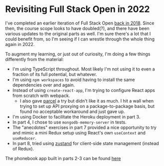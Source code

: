 # Revisiting Full Stack Open in 2022

I've completed an earlier iteration of Full Stack Open [back in 2018](https://github.com/jrnn/HY-TKT21009).
Since then, the course scope looks to have doubled(?), and there have been various updates to the
original parts as well. I'm sure there's a lot that I could benefit from, so I'm seeing if I can
wrestle through the whole thing again in 2022.

To augment my learning, or just out of curiosity, I'm doing a few things differently from the
material:
- I'm using TypeScript throughout. Most likely I'm not using it to even a fraction of its full
  potential, but whatever.
- I'm using `npm workspaces` to avoid having to install the same dependencies over and again.
- Instead of using `create-react-app`, I'm trying to configure React apps from scratch with webpack.
  - I also gave [parcel](https://parceljs.org/) a try but didn't like it as much. I hit a wall when
    trying to set up API proxying on a package-to-package basis, but found no acceptable workaround
    and just gave up.
- I'm using Docker to facilitate the Heroku deployment in part 3.
- In part 4, I chose to use `mongodb-memory-server` in tests.
- The "anecdotes" exercises in part 7 provided a nice opportunity to try and mimic a mini Redux
  setup using React's own `useContext` and `useReducer`.
- In part 8, tried using [zustand](https://github.com/pmndrs/zustand) for client-side state
  management (instead of Redux).

The phonebook app built in parts 2-3 can be found [here](https://fso-2022-phonebook.herokuapp.com/)

